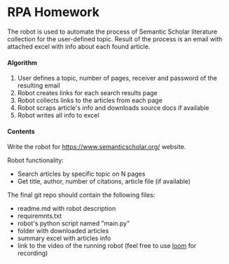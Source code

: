# RPA Homework
The robot is used to automate the process of Semantic Scholar literature collection for the user-defined topic. Result of the process is an email with attached excel with info about each found article.



#### Algorithm 

1. User defines a topic, number of pages, receiver and password of the resulting email
2. Robot creates links for each search results page
3. Robot collects links to the articles from each page
4. Robot scraps article's info and downloads source docs if available
5. Robot writes all info to excel

#### Contents

Write the robot for https://www.semanticscholar.org/ website.

Robot functionality:
* Search articles by specific topic on N pages
* Get title, author, number of citations, article file (if available)

The final git repo should contain the following files:
* readme.md with robot description
* requiremnts.txt
* robot's python script named "main.py"
* folder with downloaded articles
* summary excel with articles info
* link to the video of the running robot (feel free to use [loom](https://www.loom.com/) for recording)
